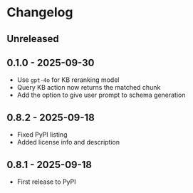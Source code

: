 # Changelog

## Unreleased

## 0.1.0 - 2025-09-30

- Use `gpt-4o` for KB reranking model
- Query KB action now returns the matched chunk
- Add the option to give user prompt to schema generation

## 0.8.2 - 2025-09-18

- Fixed PyPI listing
- Added license info and description

## 0.8.1 - 2025-09-18

- First release to PyPI
